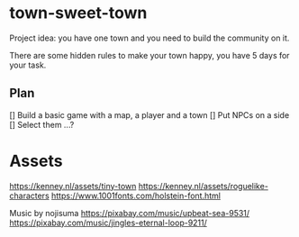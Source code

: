 # town-sweet-town

Project idea: you have one town and you need to build the community on it.

There are some hidden rules to make your town happy, you have 5 days for your task.

## Plan

[] Build a basic game with a map, a player and a town
[] Put NPCs on a side
[] Select them ...?

# Assets

https://kenney.nl/assets/tiny-town
https://kenney.nl/assets/roguelike-characters
https://www.1001fonts.com/holstein-font.html

Music by nojisuma 
https://pixabay.com/music/upbeat-sea-9531/
https://pixabay.com/music/jingles-eternal-loop-9211/
